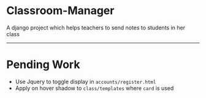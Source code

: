 # Classroom-Manager
A django project which helps teachers to send notes to students in her class

---

# Pending Work
- Use Jquery to toggle display in `accounts/register.html`
- Apply on hover shadow to `class/templates` where `card` is used